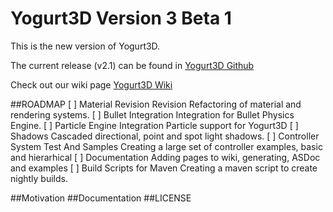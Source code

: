 Yogurt3D Version 3 Beta 1
=============

This is the new version of Yogurt3D. 

The current release (v2.1) can be found in [Yogurt3D Github](http://www.github.com/yogurt3d/Yogurt3D)

Check out our wiki page [Yogurt3D Wiki](https://github.com/yogurt3d/Yogurt3D_v3/wiki)

##ROADMAP
[ ] Material Revision Revision
    Refactoring of material and rendering systems.
[ ] Bullet Integration
    Integration for Bullet Physics Engine.
[ ] Particle Engine Integration
    Particle support for Yogurt3D
[ ] Shadows
    Cascaded directional, point and spot light shadows.
[ ] Controller System Test And Samples
    Creating a large set of controller examples, basic and hierarhical
[ ] Documentation
    Adding pages to wiki, generating, ASDoc and examples
[ ] Build Scripts for Maven
    Creating a maven script to create nightly builds.
    
##Motivation
##Documentation
##LICENSE